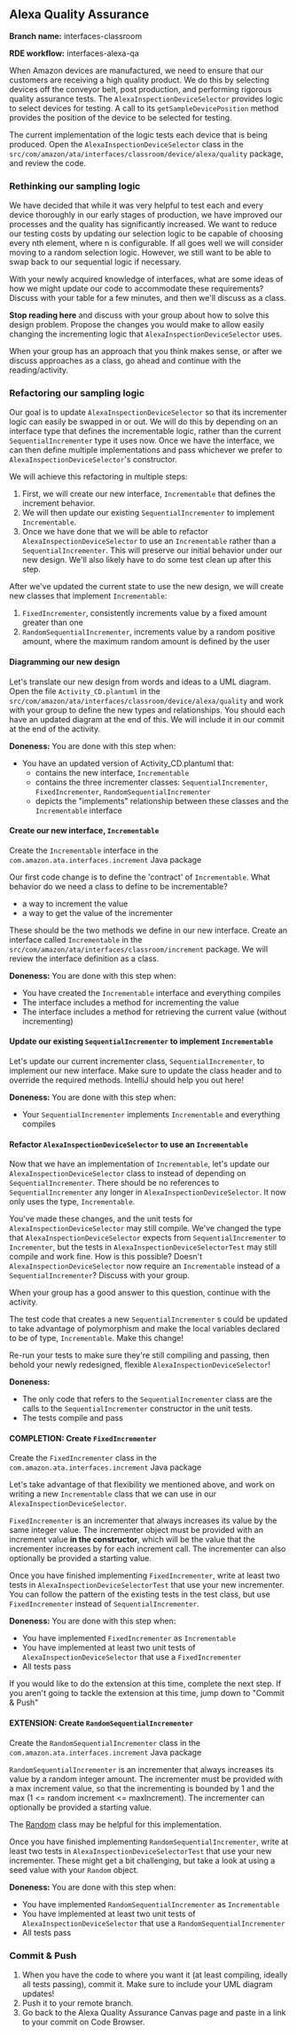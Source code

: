 ## Alexa Quality Assurance

**Branch name:** interfaces-classroom

**RDE workflow:** interfaces-alexa-qa

When Amazon devices are manufactured, we need to ensure that our
customers are receiving a high quality product. We do this by selecting
devices off the conveyor belt, post production, and performing rigorous
quality assurance tests. The `AlexaInspectionDeviceSelector` provides logic to
select devices for testing. A call to its `getSampleDevicePosition` method
provides the position of the device to be selected for testing.

The current implementation of the logic tests each device that is being
produced. Open the `AlexaInspectionDeviceSelector` class in the
`src/com/amazon/ata/interfaces/classroom/device/alexa/quality` package,
and review the code.

### Rethinking our sampling logic
We have decided that while it was very helpful to test each and every
device thoroughly in our early stages of production, we have improved
our processes and the quality has significantly increased. We want to
reduce our testing costs by updating our selection logic to be capable
of choosing every nth element, where n is configurable. If all goes well
we will consider moving to a random selection logic. However, we still
want to be able to swap back to our sequential logic if necessary.

With your newly acquired knowledge of interfaces, what are some ideas of
how we might update our code to accommodate these requirements? Discuss
with your table for a few minutes, and then we'll discuss as a class.

**Stop reading here** and discuss with your group about how to solve this
design problem. Propose the changes you would make to allow easily
changing the incrementing logic that `AlexaInspectionDeviceSelector`
uses.

When your group has an approach that you think makes sense, or after we
discuss approaches as a class, go ahead and continue with the
reading/activity.



### Refactoring our sampling logic

Our goal is to update `AlexaInspectionDeviceSelector` so that its
incrementer logic can easily be swapped in or out. We will do this by
depending on an interface type that defines the incrementable logic,
rather than the current `SequentialIncrementer` type it uses now. Once
we have the interface, we can then define multiple implementations and
pass whichever we prefer to `AlexaInspectionDeviceSelector`'s
constructor.

We will achieve this refactoring in multiple steps:
1. First, we will create our new interface, `Incrementable` that defines
   the increment behavior.
1. We will then update our existing `SequentialIncrementer` to implement
   ` Incrementable`.
1. Once we have done that we will be able to refactor
   `AlexaInspectionDeviceSelector` to use an `Incrementable` rather than
   a `SequentialIncrementer`. This will preserve our initial behavior
   under our new design. We'll also likely have to do some test clean up
   after this step.

After we've updated the current state to use the new design, we will
create new classes that implement `Incrementable`:
1. `FixedIncrementer`, consistently increments value by a fixed
    amount greater than one
1. `RandomSequentialIncrementer`, increments value by a random positive
    amount, where the maximum random amount is defined by the user

#### Diagramming our new design

Let's translate our new design from words and ideas to a UML diagram.
Open the file `Activity_CD.plantuml` in the
`src/com/amazon/ata/interfaces/classroom/device/alexa/quality` and work
with your group to define the new types and relationships. You should
each have an updated diagram at the end of this. We will include it in
our commit at the end of the activity.

**Doneness:** You are done with this step when:
- You have an updated version of Activity_CD.plantuml that:
  - contains the new interface, `Incrementable`
  - contains the three incrementer classes: `SequentialIncrementer`,
    `FixedIncrementer`, `RandomSequentialIncrementer`
  - depicts the "implements" relationship between these classes and
    the `Incrementable` interface

#### Create our new interface, `Incrementable`

Create the `Incrementable` interface in the
`com.amazon.ata.interfaces.increment` Java package

Our first code change is to define the 'contract' of `Incrementable`.
What behavior do we need a class to define to be incrementable?
- a way to increment the value
- a way to get the value of the incrementer

These should be the two methods we define in our new interface. Create
an interface called `Incrementable` in the
`src/com/amazon/ata/interfaces/classroom/increment` package. We will
review the interface definition as a class.

**Doneness:** You are done with this step when:
- You have created the `Incrementable` interface and everything compiles
- The interface includes a method for incrementing the value
- The interface includes a method for retrieving the current value (without
  incrementing)

#### Update our existing `SequentialIncrementer` to implement `Incrementable`

Let's update our current incrementer class, `SequentialIncrementer`, to
implement our new interface. Make sure to update the class header and
to override the required methods. IntelliJ should help you out here!

**Doneness:** You are done with this step when:
- Your `SequentialIncrementer` implements `Incrementable` and everything
  compiles

#### Refactor `AlexaInspectionDeviceSelector` to use an `Incrementable`

Now that we have an implementation of `Incrementable`, let's update our
`AlexaInspectionDeviceSelector` class to instead of depending on
`SequentialIncrementer`. There should be no references to
`SequentialIncrementer` any longer in `AlexaInspectionDeviceSelector`.
It now only uses the type, `Incrementable`.

You've made these changes, and the unit tests for
`AlexaInspectionDeviceSelector` may still compile. We've changed the type
that `AlexaInspectionDeviceSelector` expects from
`SequentialIncrementer` to `Incrementer`, but the tests in
`AlexaInspectionDeviceSelectorTest` may still compile
and work fine. How is this possible? Doesn't `AlexaInspectionDeviceSelector`
now require an `Incrementable` instead of a `SequentialIncrementer`?
Discuss with your group.

When your group has a good answer to this question, continue with
the activity.

The test code that creates a new `SequentialIncrementer` s could be
updated to take advantage of polymorphism and make the local variables
declared to be of type, `Incrementable`. Make this change!

Re-run your tests to make sure they're still compiling and passing, then
behold your newly redesigned, flexible `AlexaInspectionDeviceSelector`!

**Doneness:**
- The only code that refers to the `SequentialIncrementer` class are the
  calls to the `SequentialIncrementer` constructor in the unit tests.
- The tests compile and pass

#### COMPLETION: Create `FixedIncrementer`

Create the `FixedIncrementer` class in the
`com.amazon.ata.interfaces.increment` Java package

Let's take advantage of that flexibility we mentioned above, and work on
writing a new `Incrementable` class that we can use in our
`AlexaInspectionDeviceSelector`.

`FixedIncrementer` is an incrementer that always increases its value by
the same integer value. The incrementer object must be provided with an
increment value **in the constructor**, which will be the value that the
incrementer increases by for each increment call. The incrementer can
also optionally be provided a starting value.

Once you have finished implementing `FixedIncrementer`, write at
least two tests in `AlexaInspectionDeviceSelectorTest` that use your new
incrementer. You can follow the pattern of the existing tests in the
test class, but use `FixedIncrementer` instead of `SequentialIncrementer`.

**Doneness:** You are done with this step when:
- You have implemented `FixedIncrementer` as `Incrementable`
- You have implemented at least two unit tests of
`AlexaInspectionDeviceSelector` that use a `FixedIncrementer`
- All tests pass

If you would like to do the extension at this time, complete the next
step. If you aren't going to tackle the extension at this time, jump
down to "Commit & Push"

#### EXTENSION: Create `RandomSequentialIncrementer`

Create the `RandomSequentialIncrementer` class in the
`com.amazon.ata.interfaces.increment` Java package

`RandomSequentialIncrementer` is an incrementer that always increases
its value by a random integer amount. The incrementer must be provided
with a max increment value, so that the incrementing is bounded by 1 and
the max (1 <= random increment <= maxIncrement). The incrementer can optionally be
provided a starting value.

The
[Random](https://docs.oracle.com/javase/8/docs/api/java/util/Random.html)
class may be helpful for this implementation.

Once you have finished implementing `RandomSequentialIncrementer`, write at
least two tests in `AlexaInspectionDeviceSelectorTest` that use your new
incrementer. These might get a bit challenging, but take a look at using
a seed value with your `Random` object.

**Doneness:** You are done with this step when:
- You have implemented `RandomSequentialIncrementer` as `Incrementable`
- You have implemented at least two unit tests of
`AlexaInspectionDeviceSelector` that use a `RandomSequentialIncrementer`
- All tests pass

### Commit & Push

1. When you have the code to where you want it (at least compiling,
   ideally all tests passing), commit it. Make sure to include your UML
   diagram updates!
1. Push it to your remote branch.
1. Go back to the Alexa Quality Assurance Canvas page and paste in a
   link to your commit on Code Browser.
